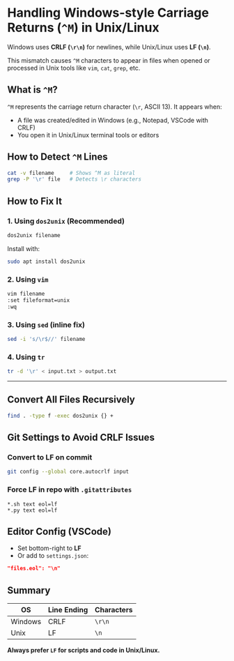 # Handling Windows-style Carriage Returns (`^M`) in Unix/Linux

Windows uses **CRLF (`\r\n`)** for newlines, while Unix/Linux uses **LF (`\n`)**.

This mismatch causes `^M` characters to appear in files when opened or processed in Unix tools like `vim`, `cat`, `grep`, etc.

## What is `^M`?

`^M` represents the carriage return character (`\r`, ASCII 13). It appears when:

- A file was created/edited in Windows (e.g., Notepad, VSCode with CRLF)
- You open it in Unix/Linux terminal tools or editors

## How to Detect `^M` Lines

```bash
cat -v filename     # Shows ^M as literal
grep -P '\r' file   # Detects \r characters
```

## How to Fix It

### 1. Using `dos2unix` (Recommended)

```bash
dos2unix filename
```

Install with:

```bash
sudo apt install dos2unix
```

### 2. Using `vim`

```bash
vim filename
:set fileformat=unix
:wq
```

### 3. Using `sed` (inline fix)

```bash
sed -i 's/\r$//' filename
```

### 4. Using `tr`

```bash
tr -d '\r' < input.txt > output.txt
```

---

## Convert All Files Recursively

```bash
find . -type f -exec dos2unix {} +
```

## Git Settings to Avoid CRLF Issues

### Convert to LF on commit

```bash
git config --global core.autocrlf input
```

### Force LF in repo with `.gitattributes`

```text
*.sh text eol=lf
*.py text eol=lf
```

## Editor Config (VSCode)

- Set bottom-right to **LF**
- Or add to `settings.json`:

```json
"files.eol": "\n"
```

## Summary

| OS      | Line Ending | Characters |
|---------|-------------|------------|
| Windows | CRLF        | `\r\n`     |
| Unix    | LF          | `\n`       |

**Always prefer `LF` for scripts and code in Unix/Linux.**
